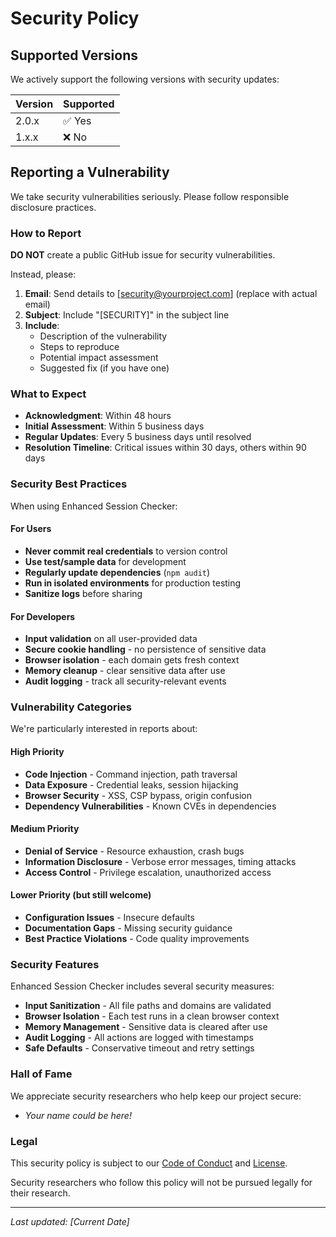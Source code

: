 # Security Policy

## Supported Versions

We actively support the following versions with security updates:

| Version | Supported          |
| ------- | ------------------ |
| 2.0.x   | ✅ Yes            |
| 1.x.x   | ❌ No             |

## Reporting a Vulnerability

We take security vulnerabilities seriously. Please follow responsible disclosure practices.

### How to Report

**DO NOT** create a public GitHub issue for security vulnerabilities.

Instead, please:

1. **Email**: Send details to [security@yourproject.com] (replace with actual email)
2. **Subject**: Include "[SECURITY]" in the subject line
3. **Include**: 
   - Description of the vulnerability
   - Steps to reproduce
   - Potential impact assessment
   - Suggested fix (if you have one)

### What to Expect

- **Acknowledgment**: Within 48 hours
- **Initial Assessment**: Within 5 business days
- **Regular Updates**: Every 5 business days until resolved
- **Resolution Timeline**: Critical issues within 30 days, others within 90 days

### Security Best Practices

When using Enhanced Session Checker:

#### For Users
- **Never commit real credentials** to version control
- **Use test/sample data** for development
- **Regularly update dependencies** (`npm audit`)
- **Run in isolated environments** for production testing
- **Sanitize logs** before sharing

#### For Developers
- **Input validation** on all user-provided data
- **Secure cookie handling** - no persistence of sensitive data
- **Browser isolation** - each domain gets fresh context
- **Memory cleanup** - clear sensitive data after use
- **Audit logging** - track all security-relevant events

### Vulnerability Categories

We're particularly interested in reports about:

#### High Priority
- **Code Injection** - Command injection, path traversal
- **Data Exposure** - Credential leaks, session hijacking
- **Browser Security** - XSS, CSP bypass, origin confusion
- **Dependency Vulnerabilities** - Known CVEs in dependencies

#### Medium Priority
- **Denial of Service** - Resource exhaustion, crash bugs
- **Information Disclosure** - Verbose error messages, timing attacks
- **Access Control** - Privilege escalation, unauthorized access

#### Lower Priority (but still welcome)
- **Configuration Issues** - Insecure defaults
- **Documentation Gaps** - Missing security guidance
- **Best Practice Violations** - Code quality improvements

### Security Features

Enhanced Session Checker includes several security measures:

- **Input Sanitization** - All file paths and domains are validated
- **Browser Isolation** - Each test runs in a clean browser context
- **Memory Management** - Sensitive data is cleared after use
- **Audit Logging** - All actions are logged with timestamps
- **Safe Defaults** - Conservative timeout and retry settings

### Hall of Fame

We appreciate security researchers who help keep our project secure:

<!-- Add contributors who report valid security issues -->
- *Your name could be here!*

### Legal

This security policy is subject to our [Code of Conduct](CODE_OF_CONDUCT.md) and [License](LICENSE).

Security researchers who follow this policy will not be pursued legally for their research.

---

*Last updated: [Current Date]*
